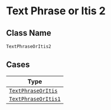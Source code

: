 
# Text Phrase or Itis 2

## Class Name

`TextPhraseOrItis2`

## Cases

| Type |
|  --- |
| [`TextPhraseOrItis`](../../../doc/models/text-phrase-or-itis.md) |
| [`TextPhraseOrItis1`](../../../doc/models/text-phrase-or-itis-1.md) |


